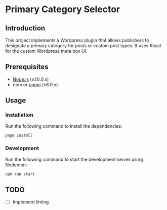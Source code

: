 # Primary Category Selector

## Introduction

This project implements a Wordpress plugin that allows publishers to designate a primary category for posts or custom post types. It uses React for the custom Wordpress meta box UI.

## Prerequisites

- [Node.js](https://nodejs.org/en/) (v20.0.x)
- npm or [pnpm](https://pnpm.io/) (v8.0.x)

## Usage

### Installation

Run the following command to install the dependencies:

```bash
pnpm install
```

### Development

Run the following command to start the development server using Nodemon:

```bash
npm run start
```

## TODO

- [ ] Implement linting
